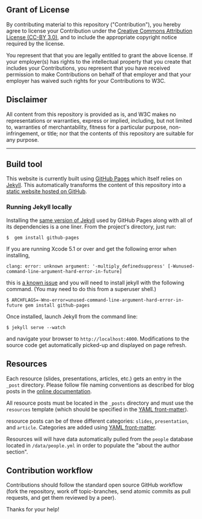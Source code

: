 ## Grant of License

By contributing material to this repository ("Contribution"),
you hereby agree to license your Contribution under the
[Creative Commons Attribution License (CC-BY 3.0)][cc-by], and to
include the appropriate copyright notice required by the license.

You represent that that you are legally entitled to grant the above license. If
your employer(s) has rights to the intellectual property that you create that
includes your Contributions, you represent that you have received permission to
make Contributions on behalf of that employer and that your employer has waived
such rights for your Contributions to W3C.

## Disclaimer

All content from this repository is provided as is, and W3C makes no
representations or warranties, express or implied, including, but not limited
to, warranties of merchantability, fitness for a particular purpose,
non-infringement, or title; nor that the contents of this repository are
suitable for any purpose.

***

## Build tool

This website is currently built using [GitHub Pages][gh-pages] which itself
relies on [Jekyll][jekyll]. This automatically transforms the content of this
repository into a [static website hosted on GitHub][serviceworker-org].

### Running Jekyll locally

Installing the [same version of Jekyll][install-jekyll] used by GitHub Pages
along with all of its dependencies is a one liner. From the project's directory,
just run:

    $  gem install github-pages

If you are running Xcode 5.1 or over and get the following error when installing,

    clang: error: unknown argument: '-multiply_definedsuppress' [-Wunused-command-line-argument-hard-error-in-future]

this is [a known issue][jekyll-clang-bug] and you will need to install jekyll
with the following command. (You may need to do this from a superuser shell.)

    $ ARCHFLAGS=-Wno-error=unused-command-line-argument-hard-error-in-future gem install github-pages

Once installed, launch Jekyll from the command line:

    $ jekyll serve --watch

and navigate your browser to `http://localhost:4000`. Modifications to the
source code get automatically picked-up and displayed on page refresh.

## Resources

Each resource (slides, presentations, articles, etc.) gets an entry in the
`_post` directory. Please follow file naming conventions as described for blog
posts in the [online documentation][jekyll-blog].

All resource posts must be located in the `_posts` directory and must use the `resources`
template (which should be specified in the [YAML front-matter][front-matter]).

resource posts can be of three different categories: `slides`, `presentation`,
and `article`. Categories are added using [YAML front-matter][front-matter].

Resources will will have data automatically pulled from the `people` database
located in `/data/people.yml` in order to populate the "about the
author section".

## Contribution workflow

Contributions should follow the standard open source GitHub workflow (fork
the repository, work off topic-branches, send atomic commits as pull requests,
and get them reviewed by a peer).

Thanks for your help!

[cc-by]: https://creativecommons.org/licenses/by/3.0/
[front-matter]: http://jekyllrb.com/docs/frontmatter/
[gh-pages]: http://pages.github.com/
[install-jekyll]: https://help.github.com/articles/using-jekyll-with-pages
[jekyll]: http://jekyllrb.com/
[jekyll-blog]: http://jekyllrb.com/docs/posts/
[jekyll-clang-bug]: https://github.com/jekyll/jekyll/issues/2125
[serviceworker-org]: http://serviceworker.org
[yaml]: http://www.yaml.org/
